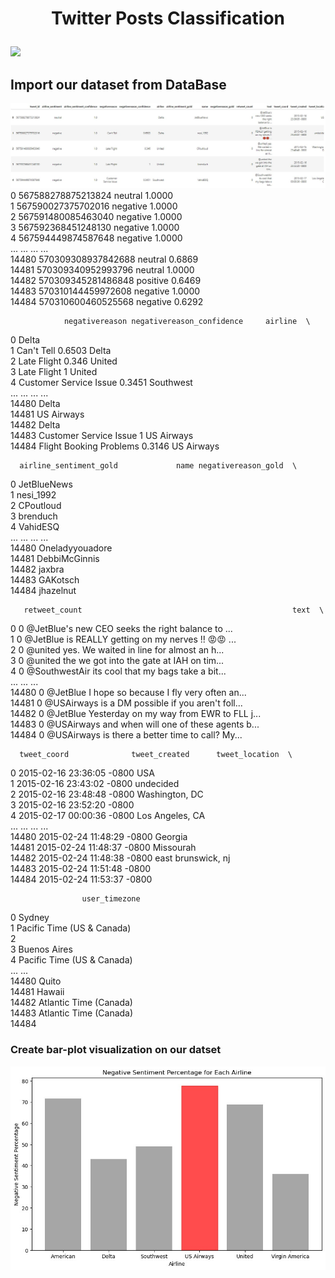# <p align="center"><b>Twitter Posts Classification</b></p>
![](https://www.digitaltrends.com/wp-content/uploads/2023/07/x-twitter.jpg?resize=1200%2C630&p=1)
## Import our dataset from DataBase
![](Tables.jpg)
0      567588278875213824           neutral                        1.0000   
1      567590027375702016          negative                        1.0000   
2      567591480085463040          negative                        1.0000   
3      567592368451248130          negative                        1.0000   
4      567594449874587648          negative                        1.0000   
...                   ...               ...                           ...   
14480  570309308937842688           neutral                        0.6869   
14481  570309340952993796           neutral                        1.0000   
14482  570309345281486848          positive                        0.6469   
14483  570310144459972608          negative                        1.0000   
14484  570310600460525568          negative                        0.6292   

                negativereason negativereason_confidence     airline  \
0                                                              Delta   
1                   Can't Tell                    0.6503       Delta   
2                  Late Flight                     0.346      United   
3                  Late Flight                         1      United   
4       Customer Service Issue                    0.3451   Southwest   
...                        ...                       ...         ...   
14480                                                          Delta   
14481                                                     US Airways   
14482                                                          Delta   
14483   Customer Service Issue                         1  US Airways   
14484  Flight Booking Problems                    0.3146  US Airways   

      airline_sentiment_gold             name negativereason_gold  \
0                                 JetBlueNews                       
1                                   nesi_1992                       
2                                   CPoutloud                       
3                                    brenduch                       
4                                    VahidESQ                       
...                      ...              ...                 ...   
14480                         Oneladyyouadore                       
14481                           DebbiMcGinnis                       
14482                                  jaxbra                       
14483                                GAKotsch                       
14484                               jhazelnut                       

       retweet_count                                               text  \
0                  0  @JetBlue's new CEO seeks the right balance to ...   
1                  0  @JetBlue is REALLY getting on my nerves !! 😡😡 ...   
2                  0  @united yes. We waited in line for almost an h...   
3                  0  @united the we got into the gate at IAH on tim...   
4                  0  @SouthwestAir its cool that my bags take a bit...   
...              ...                                                ...   
14480              0  @JetBlue I hope so because I fly very often an...   
14481              0  @USAirways is a DM possible if you aren't foll...   
14482              0  @JetBlue Yesterday on my way from EWR to FLL j...   
14483              0  @USAirways and when will one of these agents b...   
14484              0  @USAirways  is there a better time to call? My...   

      tweet_coord              tweet_created      tweet_location  \
0                  2015-02-16 23:36:05 -0800                 USA   
1                  2015-02-16 23:43:02 -0800           undecided   
2                  2015-02-16 23:48:48 -0800      Washington, DC   
3                  2015-02-16 23:52:20 -0800                       
4                  2015-02-17 00:00:36 -0800     Los Angeles, CA   
...           ...                        ...                 ...   
14480              2015-02-24 11:48:29 -0800             Georgia   
14481              2015-02-24 11:48:37 -0800           Missourah   
14482              2015-02-24 11:48:38 -0800  east brunswick, nj   
14483              2015-02-24 11:51:48 -0800                       
14484              2015-02-24 11:53:37 -0800                       

                    user_timezone  
0                          Sydney  
1      Pacific Time (US & Canada)  
2                                  
3                    Buenos Aires  
4      Pacific Time (US & Canada)  
...                           ...  
14480                       Quito  
14481                      Hawaii  
14482      Atlantic Time (Canada)  
14483      Atlantic Time (Canada)  
14484                              
### Create bar-plot visualization on our datset
![](Bar_Plot.jpg)
